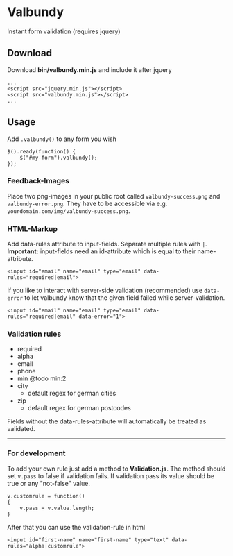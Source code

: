 # Valbundy
Instant form validation (requires jquery)

## Download
Download **bin/valbundy.min.js** and include it after jquery
```
...
<script src="jquery.min.js"></script>
<script src="valbundy.min.js"></script>
...
```

## Usage
Add `.valbundy()` to any form you wish
```
$().ready(function() {
    $("#my-form").valbundy();
});
```

### Feedback-Images
Place two png-images in your public root called `valbundy-success.png` and `valbundy-error.png`. They have to be accessible via e.g. `yourdomain.com/img/valbundy-success.png`.

### HTML-Markup
Add data-rules attribute to input-fields. Separate multiple rules with `|`. **Important:** input-fields need an id-attribute which is equal to their name-attribute.
```
<input id="email" name="email" type="email" data-rules="required|email">
```
If you like to interact with server-side validation (recommended) use `data-error` to let valbundy know that the given field failed while server-validation.
```
<input id="email" name="email" type="email" data-rules="required|email" data-error="1">
```

### Validation rules
- required
- alpha
- email
- phone
- min @todo min:2
- city
  - default regex for german cities
- zip
  - default regex for german postcodes

Fields without the data-rules-attribute will automatically be treated as validated.

***

### For development
To add your own rule just add a method to **Validation.js**. The method should set `v.pass` to false if validation fails. If validation pass its value should be true or any "not-false" value.
```
v.customrule = function()
{
    v.pass = v.value.length;
}
```
After that you can use the validation-rule in html
```
<input id="first-name" name="first-name" type="text" data-rules="alpha|customrule">
```
